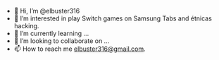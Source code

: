 - 👋 Hi, I’m @elbuster316
- 👀 I’m interested in play Switch games on Samsung Tabs and étnicas hacking.
- 🌱 I’m currently learning ...
- 💞️ I’m looking to collaborate on ...
- 📫 How to reach me elbuster316@gmail.com.

<!---
elbuster316/elbuster316 is a ✨ special ✨ repository because its `README.md` (this file) appears on your GitHub profile.
You can click the Preview link to take a look at your changes.
--->
